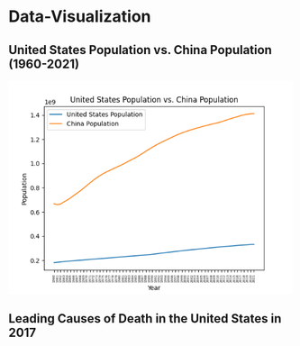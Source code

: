 # Data-Visualization

## United States Population vs. China Population (1960-2021)
![Figure 1](https://github.com/Stephanie-Espinoza/Data-Visualization/blob/main/Figure_1.png)


## Leading Causes of Death in the United States in 2017
